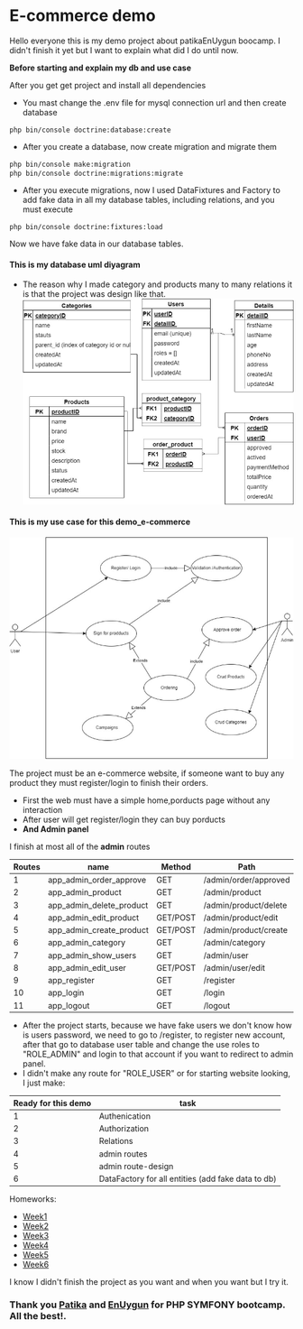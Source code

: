 
# E-commerce demo

Hello everyone this is my demo project about patikaEnUygun boocamp. I didn't finish it
yet but I want to explain what did I do until now.

**Before starting and explain my db and use case**

After you get get project and install all dependencies

- You mast change the .env file for mysql connection url and then create database
```
php bin/console doctrine:database:create
```
- After you create a database, now create migration and migrate them
```
php bin/console make:migration
php bin/console doctrine:migrations:migrate
```
- After you execute migrations, now I used DataFixtures and Factory to add fake data in all my database tables, including relations, and you must execute
```
php bin/console doctrine:fixtures:load
```

Now we have fake data in our database tables.

#### This is my database uml diyagram
- The reason why I made category and products many to many relations it is that the project was design like that.
![Alt text](https://github.com/EagleGazii/PatikaEnUygunBootcamp_LastProject/blob/e242c9b9deb6ccb61bfd9b0b2d207c099662d416/e_com_db%20(2).jpg "Database UML Diyagram")


#### This is my use case for this demo_e-commerce
![Alt text](https://github.com/EagleGazii/PatikaEnUygunBootcamp_LastProject/blob/e242c9b9deb6ccb61bfd9b0b2d207c099662d416/e_com_use_case.jpg "Use Case Diyagram")



The project must be an e-commerce website, if someone want to buy any product they must register/login
to finish their orders.

- First the web must have a simple home,porducts page without any interaction
- After user will get register/login they can buy porducts
- **And Admin panel**

I finish at most all of the **admin** routes 

Routes | name | Method |  Path 
--- | --- | --- | --- 
1 | app_admin_order_approve  | GET |/admin/order/approved 
2 | app_admin_product | GET | /admin/product
3 | app_admin_delete_product | GET | /admin/product/delete
4 | app_admin_edit_product | GET/POST | /admin/product/edit
5 | app_admin_create_product | GET/POST | /admin/product/create
6 | app_admin_category | GET | /admin/category
7 | app_admin_show_users   | GET | /admin/user
8 | app_admin_edit_user  | GET/POST | /admin/user/edit
9 | app_register   | GET | /register
10 | app_login    | GET | /login
11 | app_logout   | GET | /logout

- After the project starts, because we have fake users we don't know how is users password, we need to go to /register, to register new account, after that go to database user table and change the use roles to "ROLE_ADMIN" and login to that account if you want to redirect to admin panel.
- I didn't make any route for "ROLE_USER" or for starting website looking, I just make:

Ready for this demo | task 
--- | --- 
1 | Authenication 
2 | Authorization
3 | Relations 
4 | admin routes 
5 | admin route-design
6 | DataFactory for all entities (add fake data to db)

Homeworks: 
 -  [Week1](https://github.com/EnUygunPatikaBootCamp/week1-EagleGazii)
 -  [Week2](https://github.com/EnUygunPatikaBootCamp/week2-EagleGazii)
 -  [Week3](https://github.com/EnUygunPatikaBootCamp/week3-EagleGazii)
 -  [Week4](https://github.com/EnUygunPatikaBootCamp/week4-EagleGazii)
 -  [Week5](https://github.com/EnUygunPatikaBootCamp/week5-EagleGazii)
 -  [Week6](https://github.com/EnUygunPatikaBootCamp/week6-EagleGazii)
 
 


I know I didn't finish the project as you want and when you want but I try it.
### Thank you [Patika](https://www.patika.dev/) and [EnUygun](https://www.linkedin.com/company/wingieenuygungroup/?originalSubdomain=tr) for **PHP SYMFONY** bootcamp. All the best!.  



